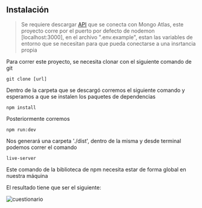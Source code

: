 ## Instalación

> Se requiere descargar [API](https://github.com/AngAven/api_sistema_de_evaluacion) que se conecta con Mongo Atlas, este proyecto corre por el puerto por defecto de nodemon [localhost:3000], en el archivo ".env.example", estan las variables de entorno que se necesitan para que pueda conectarse a una insrtancia propia

Para correr este proyecto, se necesita clonar con el siguiente comando de git

`git clone [url]`


Dentro de la carpeta que se descargó corremos el siguiente comando y esperamos a que se instalen los paquetes de dependencias

`npm install`

Posteriormente corremos

`npm run:dev`

Nos generará una carpeta './dist', dentro de la misma y desde terminal podemos correr el comando

`live-server`

Este comando de la biblioteca de npm necesita estar de forma global en nuestra máquina

El resultado tiene que ser el siguiente: 

![cuestionario](https://github.com/AngAven/frontend_sistema_de_evaluacion/blob/main/src/assets/img/img-project.png)
